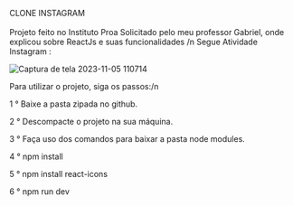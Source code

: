 CLONE INSTAGRAM <br/>  
Projeto feito no Instituto Proa Solicitado pelo meu professor Gabriel, onde explicou sobre ReactJs e suas funcionalidades /n
Segue Atividade Instagram :

![Captura de tela 2023-11-05 110714](https://github.com/VictorGoncalves27/CLONE_INSTAGRAM/assets/142261805/577ff75b-d36b-4133-8257-b8e0d4fd091d)



Para utilizar o projeto, siga os passos:/n

1 ° Baixe a pasta zipada no github.

2 ° Descompacte o projeto na sua máquina.

3 ° Faça uso dos comandos para baixar a pasta node modules.

4 ° npm install

5 ° npm install react-icons

6 ° npm run dev
